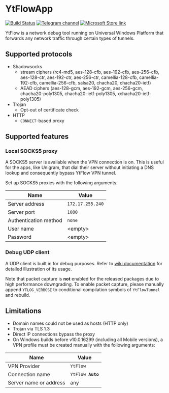 # YtFlowApp
[![Build Status](https://dev.azure.com/YtFlow/YtFlowApp/_apis/build/status/YtFlow.YtFlowApp?branchName=master)](https://dev.azure.com/YtFlow/YtFlowApp/_build/latest?definitionId=1&branchName=master) [![Telegram channel](https://img.shields.io/badge/Telegram-channel-blue)](https://t.me/YtFlowChannel) [![Microsoft Store link](https://img.shields.io/badge/Microsoft-Store-green)](https://www.microsoft.com/store/apps/9NMB8FHL7MBZ)

YtFlow is a network debug tool running on Universal Windows Platform that forwards any network traffic through certain types of tunnels.

## Supported protocols
- Shadowsocks
  - stream ciphers (rc4-md5, aes-128-cfb, aes-192-cfb, aes-256-cfb, aes-128-ctr, aes-192-ctr, aes-256-ctr, camellia-128-cfb, camellia-192-cfb, camellia-256-cfb, salsa20, chacha20, chacha20-ietf)
  - AEAD ciphers (aes-128-gcm, aes-192-gcm, aes-256-gcm, chacha20-poly1305, chacha20-ietf-poly1305, xchacha20-ietf-poly1305)
- Trojan
  - Opt-out of certificate check
- HTTP
  - `CONNECT`-based proxy

## Supported features
### Local SOCKS5 proxy
A SOCKS5 server is available when the VPN connection is on. This is useful for the apps, like Unigram, that dial their server without initiating a DNS lookup and consequently bypass YtFlow VPN tunnel.

Set up SOCKS5 proxies with the following arguments:

| Name | Value |
| ---------------- | ------------------ |
| Server address | `172.17.255.240` |
| Server port | `1080` |
| Authentication method | `none` |
| User name | \<empty\> |
| Password | \<empty\> |

### Debug UDP client
A UDP client is built in for debug purposes. Refer to  [wiki documentation](https://github.com/YtFlow/YtFlowApp/wiki/Remote-debug) for detailed illustration of its usage.

Note that packet capture is **not** enabled for the released packages due to high performance downgrading. To enable packet capture, please manually append `YTLOG_VERBOSE` to conditional compilation symbols of `YtFlowTunnel` and rebuild.

## Limitations
- Domain names could not be used as hosts (HTTP only)
- Trojan via TLS 1.3
- Direct IP connections bypass the proxy
- On Windows builds before v10.0.16299 (including all Mobile versions), a VPN profile must be created manually with the following arguments:

| Name | Value |
| -------------- | ---------- |
| VPN Provider | `YtFlow` |
| Connection name | <code>YtFlow <strong>Auto</strong></code> |
| Server name or address | any |

